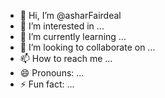 - 👋 Hi, I’m @asharFairdeal
- 👀 I’m interested in ...
- 🌱 I’m currently learning ...
- 💞️ I’m looking to collaborate on ...
- 📫 How to reach me ...
- 😄 Pronouns: ...
- ⚡ Fun fact: ...

<!---
asharFairdeal/asharFairdeal is a ✨ special ✨ repository because its `README.md` (this file) appears on your GitHub profile.
You can click the Preview link to take a look at your changes.
--->
